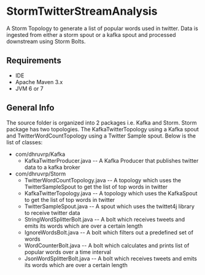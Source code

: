 # StormTwitterStreamAnalysis

A  Storm Topology to generate a list of popular words used in twitter. Data is ingested from either a storm spout or a kafka spout and processed downstream using Storm Bolts.

## Requirements
- IDE 
- Apache Maven 3.x
- JVM 6 or 7

## General Info
The source folder is organized into 2 packages i.e. Kafka and Storm. Storm package has two topologies. The KafkaTwitterTopology using a Kafka spout and TwitterWordCountTopology using a Twitter Sample spout. Below is the list of classes:
* com/dhruvrp/Kafka
     * KafkaTwitterProducer.java --   A Kafka Producer that publishes twitter data to a kafka broker
* com/dhruvrp/Storm
    * TwitterWordCountTopology.java -- A topology which uses the TwitterSampleSpout to get the list of top words in twitter 
    * KafkaTwitterTopology.java -- A topology which uses the KafkaSpout to get the list of top words in twitter
    * TwitterSampleSpout.java -- A spout which uses the twittet4j library to receive twitter data
    * StringWordSplitterBolt.java -- A bolt which receives tweets and emits its words which are over a certain length
    * IgnoreWordsBolt.java -- A bolt which filters out a predefined set of words
    * WordCounterBolt.java -- A bolt which calculates and prints list of popular words over a time interval
    * JsonWordSplitterBolt.java -- A bolt which receives tweets and emits its words which are over a certain length
